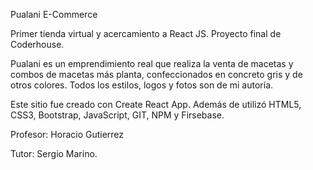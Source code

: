 Pualani E-Commerce

Primer tienda virtual y acercamiento a React JS. 
Proyecto final de Coderhouse.

Pualani es un emprendimiento real que realiza la venta de macetas y combos de macetas más planta, confeccionados en concreto gris y de otros colores.
Todos los estilos, logos y fotos son de mi autoría.

Este sitio fue creado con Create React App. Además de utilizó HTML5, CSS3, Bootstrap, JavaScript, GIT, NPM y Firsebase.


Profesor: Horacio Gutierrez

Tutor: Sergio Marino.
